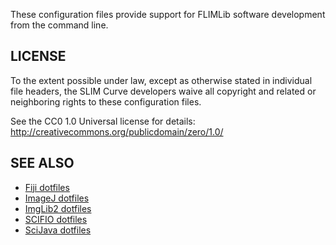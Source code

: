 These configuration files provide support for FLIMLib software
development from the command line.


LICENSE
-------

To the extent possible under law, except as otherwise stated in
individual file headers, the SLIM Curve developers waive all copyright
and related or neighboring rights to these configuration files.

See the CC0 1.0 Universal license for details:
    http://creativecommons.org/publicdomain/zero/1.0/


SEE ALSO
--------

* [Fiji dotfiles](https://github.com/fiji/dotfiles)
* [ImageJ dotfiles](https://github.com/imagej/dotfiles)
* [ImgLib2 dotfiles](https://github.com/imglib/dotfiles)
* [SCIFIO dotfiles](https://github.com/scifio/dotfiles)
* [SciJava dotfiles](https://github.com/scijava/dotfiles)
